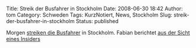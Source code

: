 Title: Streik der Busfahrer in Stockholm
Date: 2008-06-30 18:42
Author: tom
Category: Schweden
Tags: KurzNotiert, News, Stockholm
Slug: streik-der-busfahrer-in-stockholm
Status: published

Morgen [streiken die
Busfahrer](http://www.sr.se/cgi-bin/international/nyhetssidor/artikel.asp?nyheter=1&programid=2108&Artikel=2164661)
in Stockholm. Fabian berichtet [aus der Sicht eines
Insiders](http://hansbaer.p1atin.de/?p=598)

